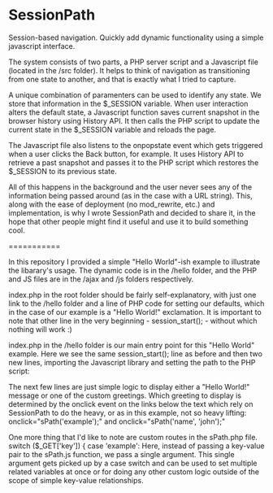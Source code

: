 SessionPath
===========

Session-based navigation. Quickly add dynamic functionality using a simple javascript interface.

The system consists of two parts, a PHP server script and a Javascript file (located in the /src folder). It helps to think of navigation as transitioning from one state to another, and that is exactly what I tried to capture.

A unique combination of paramenters can be used to identify any state. We store that information in the $_SESSION variable. When user interaction alters the default state, a Javascript function saves current snapshot in the browser history using History API. It then calls the PHP script to update the current state in the $_SESSION variable and reloads the page.

The Javascript file also listens to the onpopstate event which gets triggered when a user clicks the Back button, for example. It uses History API to retrieve a past snapshot and passes it to the PHP script which restores the $_SESSION to its previous state.

All of this happens in the background and the user never sees any of the information being passed around (as in the case with a URL string). This, along with the ease of deployment (no mod_rewrite, etc.) and implementation, is why I wrote SessionPath and decided to share it, in the hope that other people might find it useful and use it to build something cool.

===========

In this repository I provided a simple "Hello World"-ish example to illustrate the libarary's usage. The dynamic code is in the /hello folder, and the PHP and JS files are in the /ajax and /js folders respectively.

index.php in the root folder should be fairly self-explanatory, with just one link to the /hello folder and a line of PHP code for setting our defaults, which in the case of our example is a "Hello World!" exclamation. It is important to note that other line in the very beginning - session_start(); - without which nothing will work :)

index.php in the /hello folder is our main entry point for this "Hello World" example. Here we see the same session_start(); line as before and then two new lines, importing the Javascript library and setting the path to the PHP script:
<script src="../js/sPath.js"></script>
<script type="text/javascript">sPathAJAX('../ajax/sPath.php');</script>

The next few lines are just simple logic to display either a "Hello World!" message or one of the custom greetings. Which greeting to display is determined by the onclick event on the links below the text which rely on SessionPath to do the heavy, or as in this example, not so heavy lifting:
onclick="sPath('example');" and onclick="sPath('name', 'john');"

One more thing that I'd like to note are custom routes in the sPath.php file. 
switch ($_GET['key']) {
    case 'example':
Here, instead of passing a key-value pair to the sPath.js function, we pass a single argument. This single argument gets picked up by a case switch and can be used to set multiple related variables at once or for doing any other custom logic outside of the scope of simple key-value relationships.

